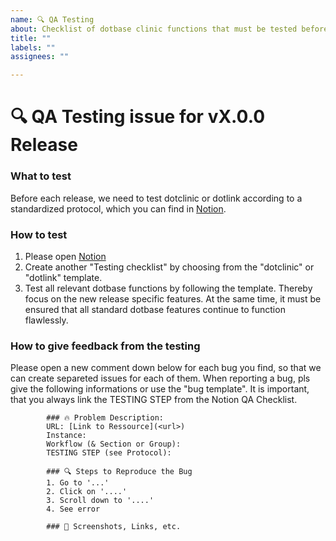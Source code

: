 ```yaml
---
name: 🔍 QA Testing
about: Checklist of dotbase clinic functions that must be tested before each new release.
title: ""
labels: ""
assignees: ""

---
```

# 🔍 QA Testing issue for vX.0.0 Release
### What to test
Before each release, we need to test dotclinic or dotlink according to a standardized protocol, which you can find in [Notion](https://www.notion.so/dotbase/78a5429585f24663889491eac952d6a5?v=0afb836fcf004b04a6c08e385d61a100&pvs=4).

### How to test
1. Please open [Notion](https://www.notion.so/dotbase/78a5429585f24663889491eac952d6a5?v=0afb836fcf004b04a6c08e385d61a100&pvs=4) 
2. Create another "Testing checklist" by choosing from the "dotclinic" or "dotlink" template.
3. Test all relevant dotbase functions by following the template. Thereby focus on the new release specific features. At the same time, it must be ensured that all standard dotbase features continue to function flawlessly.

### How to give feedback from the testing
Please open a new comment down below for each bug you find, so that we can create separeted issues for each of them. When reporting a bug, pls give the following informations or use the "bug template". It is important, that you always link the TESTING STEP from the Notion QA Checklist.

            ### 🔥 Problem Description:
            URL: [Link to Ressource](<url>)
            Instance:
            Workflow (& Section or Group):
            TESTING STEP (see Protocol):

            ### 🔍 Steps to Reproduce the Bug
            1. Go to '...'
            2. Click on '....'
            3. Scroll down to '....'
            4. See error

            ### 🔗 Screenshots, Links, etc.